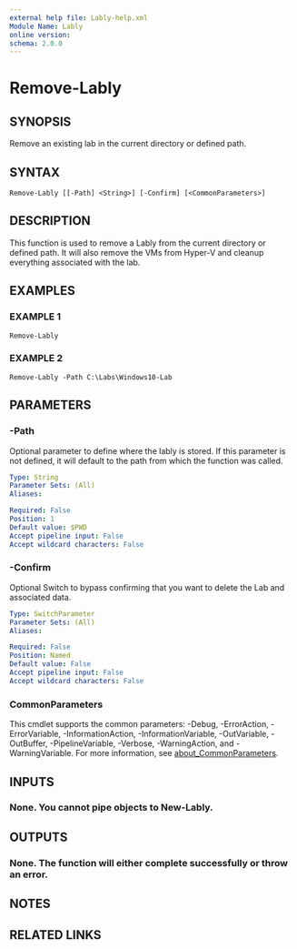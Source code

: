 ```yaml
---
external help file: Lably-help.xml
Module Name: Lably
online version:
schema: 2.0.0
---
```


# Remove-Lably

## SYNOPSIS
Remove an existing lab in the current directory or defined path.

## SYNTAX

```
Remove-Lably [[-Path] <String>] [-Confirm] [<CommonParameters>]
```

## DESCRIPTION
This function is used to remove a Lably from the current directory or defined path.
It will also remove the VMs from Hyper-V and cleanup everything associated with the lab.

## EXAMPLES

### EXAMPLE 1
```
Remove-Lably
```

### EXAMPLE 2
```
Remove-Lably -Path C:\Labs\Windows10-Lab
```

## PARAMETERS

### -Path
Optional parameter to define where the lably is stored.
If this parameter is not defined, it will default to the path from which the function was called.

```yaml
Type: String
Parameter Sets: (All)
Aliases:

Required: False
Position: 1
Default value: $PWD
Accept pipeline input: False
Accept wildcard characters: False
```

### -Confirm
Optional Switch to bypass confirming that you want to delete the Lab and associated data.

```yaml
Type: SwitchParameter
Parameter Sets: (All)
Aliases:

Required: False
Position: Named
Default value: False
Accept pipeline input: False
Accept wildcard characters: False
```

### CommonParameters
This cmdlet supports the common parameters: -Debug, -ErrorAction, -ErrorVariable, -InformationAction, -InformationVariable, -OutVariable, -OutBuffer, -PipelineVariable, -Verbose, -WarningAction, and -WarningVariable. For more information, see [about_CommonParameters](http://go.microsoft.com/fwlink/?LinkID=113216).

## INPUTS

### None. You cannot pipe objects to New-Lably.
## OUTPUTS

### None. The function will either complete successfully or throw an error.
## NOTES

## RELATED LINKS
